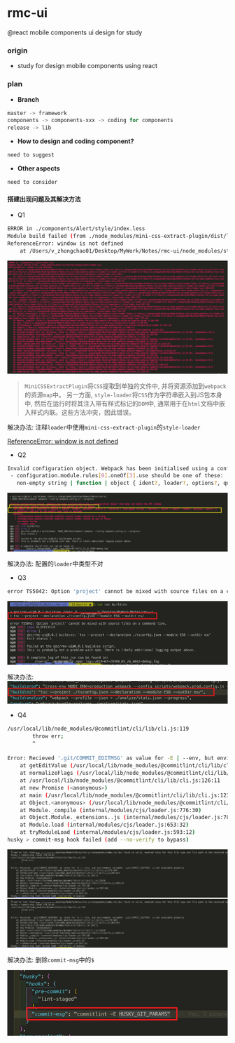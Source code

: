 # rmc-ui
@react mobile components ui design for study

### origin

- study for design mobile components using react

### plan

- **Branch**

```javascript
master -> framework
components -> components-xxx -> coding for components
release -> lib
```

- **How to design and coding component?**

```javascript
need to suggest
```

- **Other aspects**

```javascript
need to consider
```

#### 搭建出现问题及其解决方法

- Q1
```bash
ERROR in ./components/Alert/style/index.less
Module build failed (from ./node_modules/mini-css-extract-plugin/dist/loader.js):
ReferenceError: window is not defined
    at /Users/v_zhongchao01/Desktop/MyWork/Notes/rmc-ui/node_modules/style-loader/index.js!/Users/v_zhongchao01/Desktop/MyWork/Notes/rmc-ui/node_modules/css-loader/dist/cjs.js??ref--4-oneOf-3-2!/Users/v_zhongchao01/Desktop/MyWork/Notes/rmc-ui/node_modules/postcss-loader/src/index.js??ref--4-oneOf-3-3!/Users/v_zhongchao01/Desktop/MyWork/Notes/rmc-ui/node_modules/less-loader/dist/cjs.js!/Users/v_zhongchao01/Desktop/MyWork/Notes/rmc-ui/components/Alert/style/index.less:958:2
```
![q1](./screenshots/q1.png)

> `MiniCSSExtractPlugin`将`CSS`提取到单独的文件中, 并将资源添加到`webpack`的资源`map`中。 另一方面, `style-loader`将`CSS`作为字符串嵌入到JS包本身中, 然后在运行时将其注入带有样式标记的`DOM`中, 通常用于在`html`文档中嵌入样式内联。这些方法冲突，因此错误。

解决办法: 注释`loader`中使用`mini-css-extract-plugin`的`style-loader`

[ReferenceError: window is not defined](https://github.com/webpack-contrib/mini-css-extract-plugin/issues/173#issuecomment-398144318)

- Q2
```bash
Invalid configuration object. Webpack has been initialised using a configuration object that does not match the API schema.
 - configuration.module.rules[0].oneOf[3].use should be one of these:
   non-empty string | function | object { ident?, loader?, options?, query? } | function | [non-empty string | function | object { ident?, loader?, options?, query? }]
```
![q2](./screenshots/q2.png)

解决办法: 配置的`loader`中类型不对

- Q3
```bash
error TS5042: Option 'project' cannot be mixed with source files on a command line.
```
![q3](./screenshots/q3.png)

解决办法: ![a3](./screenshots/a3.png)

- Q4
```bash
/usr/local/lib/node_modules/@commitlint/cli/lib/cli.js:119
        throw err;
        ^

Error: Recieved '.git/COMMIT_EDITMSG' as value for -E | --env, but environment variable '.git/COMMIT_EDITMSG' is not available globally
    at getEditValue (/usr/local/lib/node_modules/@commitlint/cli/lib/cli.js:271:10)
    at normalizeFlags (/usr/local/lib/node_modules/@commitlint/cli/lib/cli.js:264:15)
    at /usr/local/lib/node_modules/@commitlint/cli/lib/cli.js:126:11
    at new Promise (<anonymous>)
    at main (/usr/local/lib/node_modules/@commitlint/cli/lib/cli.js:123:9)
    at Object.<anonymous> (/usr/local/lib/node_modules/@commitlint/cli/lib/cli.js:115:1)
    at Module._compile (internal/modules/cjs/loader.js:776:30)
    at Object.Module._extensions..js (internal/modules/cjs/loader.js:787:10)
    at Module.load (internal/modules/cjs/loader.js:653:32)
    at tryModuleLoad (internal/modules/cjs/loader.js:593:12)
husky > commit-msg hook failed (add --no-verify to bypass)
```

![q4-1](./screenshots/q4-1.png)
![q4-2](./screenshots/q4-1.png)

解决办法: 删除`commit-msg`中的`$`

![a4](./screenshots/a4.png)
